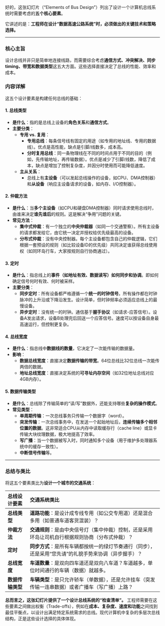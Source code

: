 好的，这张幻灯片（“Elements of Bus Design”）列出了设计一个计算机总线系统时需要考虑的**五个核心要素**。

它讲述的是：**工程师在设计“数据高速公路系统”时，必须做出的关键技术和策略选择。**

---

### 核心主旨

设计总线并非只是简单地连接线路，而需要综合考虑**通信方式、冲突解决、同步 timing、带宽和数据类型**这五大方面。这些选择直接决定了总线的性能、效率和成本。

### 内容详解

这五个设计要素是构建任何总线的基础：

#### 1. 总线类型
-   **是什么**：指的是总线上设备的**角色关系**和**通信方式**。
-   **主要分类**：
    -   **专用 vs. 复用**：
        -   **专用总线**：每条信号线有固定的用途（如专用的地址线、专用的数据线）。优点是高性能，缺点是引脚/线数多，成本高。
        -   **分时复用总线**：同一条物理线在不同的时间点用于不同的目的（例如，先传输地址，再传输数据）。优点是减少了引脚/线数，降低了成本，缺点是增加了控制复杂度，并因分时使用而可能降低速度。
    -   **主从关系**：
        -   总线上有**主设备**（可以发起总线操作的设备，如CPU、DMA控制器）和**从设备**（响应主设备请求的设备，如内存、I/O控制器）。

#### 2. 仲裁方法
-   **是什么**：当**多个主设备**（如CPU和硬盘DMA控制器）同时请求使用总线时，由谁来决定**谁先谁后**的规则。这是解决“争用”问题的关键。
-   **常见方法**：
    -   **集中式仲裁**：有一个独立的**中央仲裁器**（如同一个交通警察）。所有主设备的请求都发给它，由它统一决定并授权给优先级最高的设备。
    -   **分布式仲裁**：没有中央控制器。每个主设备都包含自己的仲裁逻辑，它们根据一套预设的规则（如比较设备ID的优先级）共同决定谁获得总线使用权（如同环岛行车，大家按规则自行协商通过）。

#### 3. 定时
-   **是什么**：指总线上的**事件（如地址有效、数据读写）如何同步和协调**。即如何确定信号何时有效、何时被采样。
-   **主要分类**：
    -   **同步定时**：所有设备都严格遵循一个**统一的时钟信号**。所有操作都在时钟脉冲的上升沿或下降沿发生。设计简单，但时钟频率必须适应总线上的最慢设备。
    -   **异步定时**：没有统一的时钟。通信基于**握手协议**（如请求-应答信号）。设备A发出请求，设备B处理完后回送一个应答信号。速度可以按设备自身最高速运行，但控制更复杂。

#### 4. 总线宽度
-   **是什么**：指总线中**数据线的数量**，它决定了一次能传输的数据量。
-   **影响**：
    -   **数据总线宽度**：直接决定**数据传输的带宽**。64位总线比32位总线一次能传两倍的数据。
    -   **地址总线宽度**：直接决定系统的**可寻址内存空间**（如32位地址总线对应4GB内存）。

#### 5. 数据传输类型
-   **是什么**：总线除了传输简单的“读/写”数据外，还能支持哪些**复杂的操作模式**。
-   **常见类型**：
    -   **单周期传输**：一次总线事务只传输一个数据字（word）。
    -   **突发传输**：一次总线事务中，在发送一个起始地址后，**连续传输多个相邻位置的数据**。这非常适合CPU从内存中读取缓存行（cache line）或显卡传输大块纹理数据，极大地提高了效率。
    -   **写广播**：当一个数据被写入时，同时通知多个设备（用于维护多处理器系统中的缓存一致性）。
    -   **中断信号传输**等。

---

### 总结与类比

将这五个要素类比为**设计一个城市的交通系统**：

| 总线设计要素 | 交通系统类比 |
| :--- | :--- |
| **总线类型** | **道路功能**：是设计成专线专用（如公交专用道）还是混合多用（如普通车道客货混装）？ |
| **仲裁方法** | **交通规则**：是由中央信号灯（集中仲裁）控制，还是采用环岛让司机自行根据规则协商（分布式仲裁）？ |
| **定时** | **同步方式**：是所有车辆都按统一的绿灯节奏通行（同步），还是采用“您先请”的礼貌手势来协调（异步握手）？ |
| **总线宽度** | **车道数量**：是双向四车道还是双向八车道？车道越多，单位时间通行的车辆（数据）就越多。 |
| **数据传输类型**| **车辆类型**：是只允许轿车（单数据），还是允许挂车（突发传输一连串数据）或者广播车（写广播）上路？ |

**总而言之，这张幻灯片提供了一个设计总线系统的“检查清单”。** 工程师需要在这些要素之间做出权衡（Trade-offs），例如在**成本、复杂度、速度和功能**之间找到最佳平衡点，以设计出满足特定系统需求的总线。现代计算机中复杂的多层次总线结构，正是这些设计选择的具体体现。